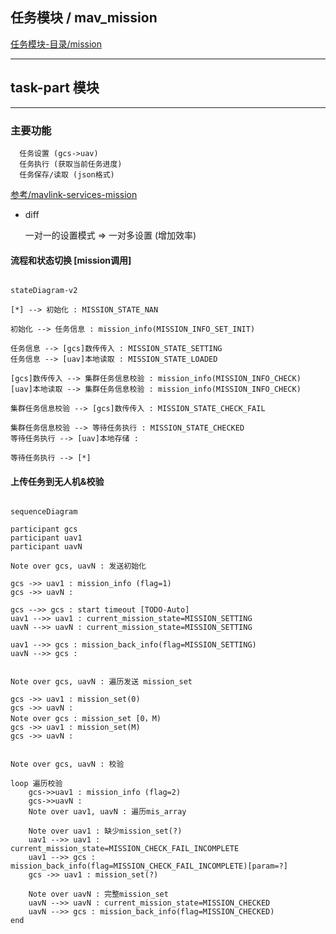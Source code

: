
## 任务模块 / mav_mission

[任务模块-目录/mission](././../Readme_mission.md)

---
## task-part 模块

---
### 主要功能

```
  任务设置 (gcs->uav)
  任务执行 (获取当前任务进度)
  任务保存/读取 (json格式)
```

[参考/mavlink-services-mission](https://mavlink.io/en/services/mission.html)

- diff

  一对一的设置模式 => 一对多设置 (增加效率)

#### 流程和状态切换 [mission调用]

```Mermaid

stateDiagram-v2

[*] --> 初始化 : MISSION_STATE_NAN

初始化 --> 任务信息 : mission_info(MISSION_INFO_SET_INIT)

任务信息 --> [gcs]数传传入 : MISSION_STATE_SETTING
任务信息 --> [uav]本地读取 : MISSION_STATE_LOADED

[gcs]数传传入 --> 集群任务信息校验 : mission_info(MISSION_INFO_CHECK)
[uav]本地读取 --> 集群任务信息校验 : mission_info(MISSION_INFO_CHECK)

集群任务信息校验 --> [gcs]数传传入 : MISSION_STATE_CHECK_FAIL

集群任务信息校验 --> 等待任务执行 : MISSION_STATE_CHECKED
等待任务执行 --> [uav]本地存储 : 

等待任务执行 --> [*]

```

#### 上传任务到无人机&校验

```Mermaid

sequenceDiagram

participant gcs
participant uav1
participant uavN

Note over gcs, uavN : 发送初始化

gcs ->> uav1 : mission_info (flag=1)
gcs ->> uavN : 

gcs -->> gcs : start timeout [TODO-Auto]
uav1 -->> uav1 : current_mission_state=MISSION_SETTING
uavN -->> uavN : current_mission_state=MISSION_SETTING

uav1 -->> gcs : mission_back_info(flag=MISSION_SETTING)
uavN -->> gcs : 


Note over gcs, uavN : 遍历发送 mission_set

gcs ->> uav1 : mission_set(0)
gcs ->> uavN : 
Note over gcs : mission_set [0，M)
gcs ->> uav1 : mission_set(M)
gcs ->> uavN : 


Note over gcs, uavN : 校验

loop 遍历校验
    gcs->>uav1 : mission_info (flag=2)
    gcs->>uavN : 
    Note over uav1, uavN : 遍历mis_array
    
    Note over uav1 : 缺少mission_set(?)
    uav1 -->> uav1 : current_mission_state=MISSION_CHECK_FAIL_INCOMPLETE
    uav1 -->> gcs : mission_back_info(flag=MISSION_CHECK_FAIL_INCOMPLETE)[param=?]
    gcs ->> uav1 : mission_set(?)
    
    Note over uavN : 完整mission_set
    uavN -->> uavN : current_mission_state=MISSION_CHECKED
    uavN -->> gcs : mission_back_info(flag=MISSION_CHECKED)
end

```
